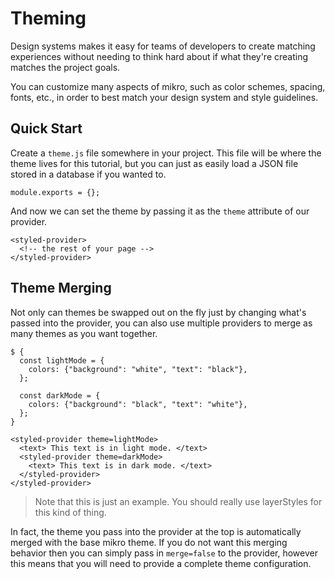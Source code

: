 # Theming

Design systems makes it easy for teams of developers to create matching experiences without needing to think hard about if what they're creating matches the project goals. 

You can customize many aspects of mikro, such as color schemes, spacing, fonts, etc., in order to best match your design system and style guidelines.

## Quick Start

Create a `theme.js` file somewhere in your project. This file will be where the theme lives for this tutorial, but you can just as easily load a JSON file stored in a database if you wanted to.

```
module.exports = {};
```

And now we can set the theme by passing it as the `theme` attribute of our provider.

```
<styled-provider>
  <!-- the rest of your page -->
</styled-provider>
```

## Theme Merging

Not only can themes be swapped out on the fly just by changing what's passed into the provider, you can also use multiple providers to merge as many themes as you want together.

```
$ {
  const lightMode = {
    colors: {"background": "white", "text": "black"},
  };

  const darkMode = {
    colors: {"background": "black", "text": "white"},
  };
}

<styled-provider theme=lightMode>
  <text> This text is in light mode. </text>
  <styled-provider theme=darkMode>
    <text> This text is in dark mode. </text>
  </styled-provider>
</styled-provider>
```

> Note that this is just an example. You should really use layerStyles for this kind of thing.

In fact, the theme you pass into the provider at the top is automatically merged with the base mikro theme. If you do not want this merging behavior then you can simply pass in `merge=false` to the provider, however this means that you will need to provide a complete theme configuration.
